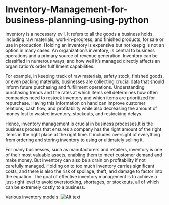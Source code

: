 # Inventory-Management-for-business-planning-using-python

Inventory is a necessary evil. It refers to all the goods a business holds, including raw materials, work-in-progress, and finished products, for sale or use in production. Holding an inventory is expensive but not keepig is not an option in many cases. An organization’s inventory, is central to business operations and a primary source of revenue generation. Inventory can be classified in numerous ways, and how well it’s managed directly affects an organization’s order fulfillment capabilities.

For example, in keeping track of raw materials, safety stock, finished goods, or even packing materials, businesses are collecting crucial data that should inform future purchasing and fulfillment operations. Understanding purchasing trends and the rates at which items sell determines how often companies need to restock inventory and which items are prioritized for repurchase. Having this information on hand can improve customer relations, cash flow, and profitability while also decreasing the amount of money lost to wasted inventory, stockouts, and restocking delays.

Hence, inventory management is crucial in business processes.It is the business process that ensures a company has the right amount of the right items in the right place at the right time. It includes oversight of everything from ordering and storing inventory to using or ultimately selling it.

For many businesses, such as manufacturers and retailers, inventory is one of their most valuable assets, enabling them to meet customer demand and make money. But inventory can also be a drain on profitability if not carefully managed. Holding on to too much inventory carries significant costs, and there is also the risk of spoilage, theft, and damage to factor into the equation. The goal of effective inventory management is to achieve a just-right level to avoid overstocking, shortages, or stockouts, all of which can be extremely costly to a business.

Various inventory models:
![Alt text]((https://www.google.com/url?sa=i&url=https%3A%2F%2Fwww.effivity.com%2Fblog%2Ftypes-of-inventory-control&psig=AOvVaw3XiwCQliV3nsrAdZNgp-yS&ust=1744779393298000&source=images&cd=vfe&opi=89978449&ved=0CBIQjRxqFwoTCNCAyo2g2YwDFQAAAAAdAAAAABAE))



